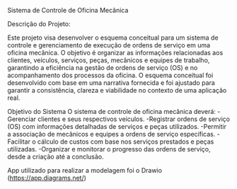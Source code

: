 Sistema de Controle de Oficina Mecânica

Descrição do Projeto:

Este projeto visa desenvolver o esquema conceitual para um sistema de controle e gerenciamento de execução de ordens de serviço em uma oficina mecânica. O objetivo é organizar as informações relacionadas aos clientes, veículos, serviços, peças, mecânicos e equipes de trabalho, garantindo a eficiência na gestão de ordens de serviço (OS) e no acompanhamento dos processos da oficina.
O esquema conceitual foi desenvolvido com base em uma narrativa fornecida e foi ajustado para garantir a consistência, clareza e viabilidade no contexto de uma aplicação real.

Objetivo do Sistema
O sistema de controle de oficina mecânica deverá:
-Gerenciar clientes e seus respectivos veículos.
-Registrar ordens de serviço (OS) com informações detalhadas de serviços e peças utilizados.
-Permitir a associação de mecânicos e equipes a ordens de serviço específicas.
-Facilitar o cálculo de custos com base nos serviços prestados e peças utilizadas.
-Organizar e monitorar o progresso das ordens de serviço, desde a criação até a conclusão.


App utilizado para realizar a modelagem foi o Drawio (https://app.diagrams.net/)
